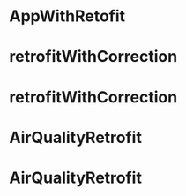 # AppWithRetofit
# retrofitWithCorrection
# retrofitWithCorrection
# AirQualityRetrofit
# AirQualityRetrofit
